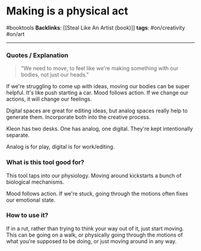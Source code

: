 # Making is a physical act
#booktools
**Backlinks**: [[Steal Like An Artist (book)]]
**tags**: #on/creativity #on/art 

---

### Quotes / Explanation

> "We need to move, to feel like we're making something with our bodies, not just our heads."

If we're struggling to come up with ideas, moving our bodies can be super helpful. It's like push starting a car. Mood follows action. If we change our actions, it will change our feelings.

Digital spaces are great for editing ideas, but analog spaces really help to generate them. Incorporate both into the creative process.

Kleon has two desks. One has analog, one digital. They're kept intentionally separate.

Analog is for play, digital is for work/editing.


### What is this tool good for?

This tool taps into our physiology. Moving around kickstarts a bunch of biological mechanisms. 

Mood follows action. If we're stuck, going through the motions often fixes our emotional state. 


### How to use it?

If in a rut, rather than trying to think your way out of it, just start moving. This can be going on a walk, or physically going through the motions of what you're supposed to be doing, or just moving around in any way. 